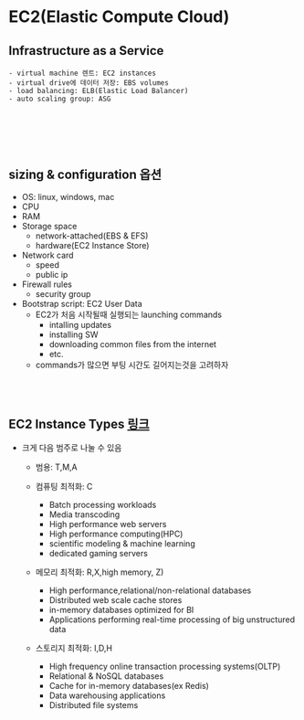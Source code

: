 # EC2(Elastic Compute Cloud)
## Infrastructure as a Service
	- virtual machine 렌트: EC2 instances
	- virtual drive에 데이터 저장: EBS volumes
	- load balancing: ELB(Elastic Load Balancer)
	- auto scaling group: ASG

<br><br>
-
## sizing & configuration 옵션
- OS: linux, windows, mac
- CPU
- RAM
- Storage space
	- network-attached(EBS & EFS)
	- hardware(EC2 Instance Store)
- Network card
	- speed
	- public ip
- Firewall rules
	- security group
- Bootstrap script: EC2 User Data
	- EC2가 처음 시작될때 실행되는 launching commands
		- intalling updates
		- installing SW
		- downloading common files from the internet
		- etc.
	- commands가 많으면 부팅 시간도 길어지는것을 고려하자

<br><br>

## EC2 Instance Types [링크](https://instances.vantage.sh)
- 크게 다음 범주로 나눌 수 있음
	- 범용: T,M,A
	- 컴퓨팅 최적화: C
		- Batch processing workloads
		- Media transcoding
		- High performance web servers
		- High performance computing(HPC)
		- scientific modeling & machine learning
		- dedicated gaming servers

	- 메모리 최적화: R,X,high memory, Z)
		- High performance,relational/non-relational databases
		- Distributed web scale cache stores
		- in-memory databases optimized for BI
		- Applications performing real-time processing of big unstructured data

	- 스토리지 최적화: I,D,H
		- High frequency online transaction processing systems(OLTP)
		- Relational & NoSQL databases
		- Cache for in-memory databases(ex Redis)
		- Data warehousing applications
		- Distributed file systems


